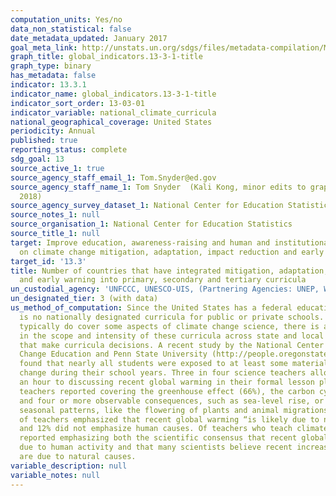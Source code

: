```yaml
---
computation_units: Yes/no
data_non_statistical: false
date_metadata_updated: January 2017
goal_meta_link: http://unstats.un.org/sdgs/files/metadata-compilation/Metadata-Goal-13.pdf
graph_title: global_indicators.13-3-1-title
graph_type: binary
has_metadata: false
indicator: 13.3.1
indicator_name: global_indicators.13-3-1-title
indicator_sort_order: 13-03-01
indicator_variable: national_climate_curricula
national_geographical_coverage: United States
periodicity: Annual
published: true
reporting_status: complete
sdg_goal: 13
source_active_1: true
source_agency_staff_email_1: Tom.Snyder@ed.gov
source_agency_staff_name_1: Tom Snyder  (Kali Kong, minor edits to graph title, July
  2018)
source_agency_survey_dataset_1: National Center for Education Statistics
source_notes_1: null
source_organisation_1: National Center for Education Statistics
source_title_1: null
target: Improve education, awareness-raising and human and institutional capacity
  on climate change mitigation, adaptation, impact reduction and early warning.
target_id: '13.3'
title: Number of countries that have integrated mitigation, adaptation, impact reduction
  and early warning into primary, secondary and tertiary curricula
un_custodial_agency: 'UNFCCC, UNESCO-UIS, (Partnering Agencies: UNEP, WHO, WMO, FAO)'
un_designated_tier: 3 (with data)
us_method_of_computation: Since the United States has a federal education system there
  is no nationally designated curricula for public or private schools.  While schools
  typically do cover some aspects of climate change science, there is a wide range
  in the scope and intensity of these curricula across state and local jurisdictions
  that make curricula decisions. A recent study by the National Center for Climate
  Change Education and Penn State University (http://people.oregonstate.edu/~schmita2/Outreach/TeacherWS_2016/plutzer16sci.pdf)
  found that nearly all students were exposed to at least some material on climate
  change during their school years. Three in four science teachers allocate at least
  an hour to discussing recent global warming in their formal lesson plans. Most science
  teachers reported covering the greenhouse effect (66%), the carbon cycle (63%),
  and four or more observable consequences, such as sea-level rise, or changes in
  seasonal patterns, like the flowering of plants and animal migrations. About 30%
  of teachers emphasized that recent global warming “is likely due to natural causes,”
  and 12% did not emphasize human causes. Of teachers who teach climate change, 31%
  reported emphasizing both the scientific consensus that recent global warming is
  due to human activity and that many scientists believe recent increases in temperature
  are due to natural causes.
variable_description: null
variable_notes: null
---
```

